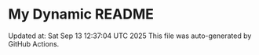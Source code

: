 # My Dynamic README
Updated at: Sat Sep 13 12:37:04 UTC 2025
This file was auto-generated by GitHub Actions.
